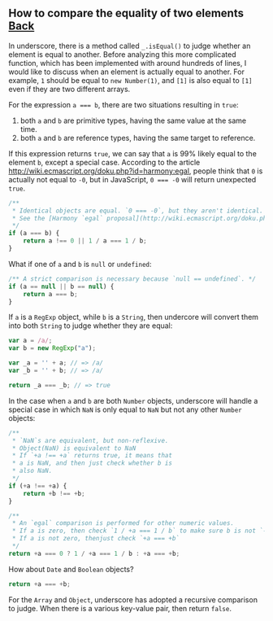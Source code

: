 ## How to compare the equality of two elements [Back](./../underscore.md)

In underscore, there is a method called `_.isEqual()` to judge whether an element is equal to another. Before analyzing this more complicated function, which has been implemented with around hundreds of lines, I would like to discuss when an element is actually equal to another. For example, `1` should be equal to `new Number(1)`, and `[1]` is also equal to `[1]` even if they are two different arrays.

For the expression `a === b`, there are two situations resulting in `true`:

1. both `a` and `b` are primitive types, having the same value at the same time.
2. both `a` and `b` are reference types, having the same target to reference.

If this expression returns `true`, we can say that `a` is 99% likely equal to the element `b`, except a special case. According to the article  http://wiki.ecmascript.org/doku.php?id=harmony:egal, people think that `0` is actually not equal to `-0`, but in JavaScript, `0 === -0` will return unexpected `true`.

```js
/**
 * Identical objects are equal. `0 === -0`, but they aren't identical.
 * See the [Harmony `egal` proposal](http://wiki.ecmascript.org/doku.php?id=harmony:egal).
 */
if (a === b) {
    return a !== 0 || 1 / a === 1 / b;
}
```

What if one of `a` and `b` is `null` or `undefined`:

```js
/** A strict comparison is necessary because `null == undefined`. */
if (a == null || b == null) {
    return a === b;
}
```

If `a` is a `RegExp` object, while `b` is a `String`, then undercore will convert them into both `String` to judge whether they are equal:

```js
var a = /a/;
var b = new RegExp("a");

var _a = '' + a; // => /a/
var _b = '' + b; // => /a/

return _a === _b; // => true
```

In the case when `a` and `b` are both `Number` objects, underscore will handle a special case in which `NaN` is only equal to `NaN` but not any other `Number` objects:

```js
/**
 * `NaN`s are equivalent, but non-reflexive.
 * Object(NaN) is equivalent to NaN
 * If `+a !== +a` returns true, it means that
 * a is NaN, and then just check whether b is
 * also NaN.
 */
if (+a !== +a) {
    return +b !== +b;
}

/**
 * An `egal` comparison is performed for other numeric values.
 * If a is zero, then check `1 / +a === 1 / b` to make sure b is not `-0`
 * If a is not zero, thenjust check `+a === +b`
 */
return +a === 0 ? 1 / +a === 1 / b : +a === +b;
```

How about `Date` and `Boolean` objects?

```js
return +a === +b;
```

For the `Array` and `Object`, underscore has adopted a recursive comparison to judge. When there is a various key-value pair, then return `false`.